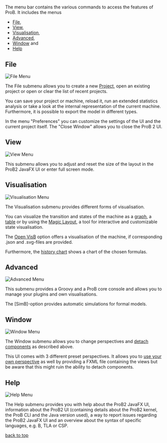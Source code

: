 # <a name="top"></a>

The menu bar contains the various commands to access the features of ProB. It includes the menus
* [File](#File),
* [View](#View),
* [Visualisation](#Visualisation),
* [Advanced](#Advanced),
* [Window](#Window) and
* [Help](#Help)

## <a name="File"> File</a>
![File Menu](../../screenshots/Menu/File.png)

The File submenu allows you to create a new [Project](../Project.md), open an existing project or open or clear the list of recent projects.

You can save your project or machine, reload it, run an extended statistics analysis or take a look at the internal representation of the current machine.
Furthermore, it is possible to export the model in different types.

In the menu "Preferences" you can customize the settings of the UI and the current project itself. The "Close Window" allows you to close the ProB 2 UI.

## <a name="View"> View</a>
![View Menu](../../screenshots/Menu/View.png)

This submenu allows you to adjust and reset the size of the layout in the ProB2 JavaFX UI or enter full screen mode.

## <a name="Visualisation"> Visualisation</a>
![Visualisation Menu](../../screenshots/Menu/Visualisation.png)

The Visualisation submenu provides different forms of visualisation.

You can visualize the transition and states of the machine as a [graph](Visualisations/Graph%20Visualisation.md),
a [table](Visualisations/Table%20Visualisation.md) or by using the [Magic Layout](Visualisations/Magic%20Layout.md), a tool for interactive and customizable state visualisation.

The [Open VisB](Visualisations/VisB.md) option offers a visualisation of the machine, if corresponding .json and .svg-files are provided.

Furthermore, the [history chart](Visualisations/History%20Chart.md) shows a chart of the chosen formulas.

## <a name="Advanced"> Advanced</a>
![Advanced Menu](../../screenshots/Menu/Advanced.png)

This submenu provides a Groovy and a ProB core console and allows you to manage your plugins and own visualisations.

The [SimB]-option provides automatic simulations for formal models.




## <a name="Window"> Window</a>
![Window Menu](../../screenshots/Menu/Window.png)

The Window submenu allows you to change perspectives and [detach components](Window/Detaching%20of%20Components.md) as described above.

This UI comes with 3 different preset perspectives. 
It allows you to [use your own perspective](Window/Perspectives.md) as well by providing a FXML file containing the views 
but be aware that this might ruin the ability to detach components.



## <a name="Help"> Help</a>
![Help Menu](../../screenshots/Menu/Help.png)

The Help submenu provides you with help about the ProB2 JavaFX UI, information about the ProB2 UI (containing details about the ProB2 kernel, the ProB CLI and the Java version used),
a way to report issues regarding the ProB2 JavaFX UI and an overview about the syntax of specific languages, e.g. B, TLA or CSP.

[back to top](#top)

